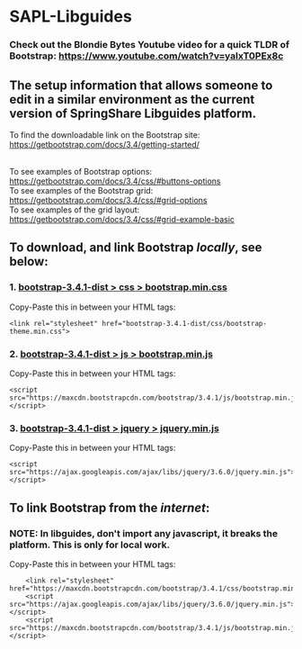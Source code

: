 # SAPL-Libguides
### Check out the Blondie Bytes Youtube video for a quick TLDR of Bootstrap: https://www.youtube.com/watch?v=yalxT0PEx8c <br>
## The setup information that allows someone to edit in a similar environment as the current version of SpringShare Libguides platform.
To find the downloadable link on the Bootstrap site: https://getbootstrap.com/docs/3.4/getting-started/ <br><br>


To see examples of Bootstrap options: https://getbootstrap.com/docs/3.4/css/#buttons-options<br>
To see examples of the Bootstrap grid: https://getbootstrap.com/docs/3.4/css/#grid-options<br>
To see examples of the grid layout: https://getbootstrap.com/docs/3.4/css/#grid-example-basic<br>


## To download, and link Bootstrap *locally*, see below:
### 1. [bootstrap-3.4.1-dist > css > bootstrap.min.css](https://github.com/eventuserum/SAPL-Libguides/blob/main/bootstrap-3.4.1-dist/css/bootstrap.min.css)
Copy-Paste this in between your HTML <head></head> tags:
  ```
  <link rel="stylesheet" href="bootstrap-3.4.1-dist/css/bootstrap-theme.min.css">
```
  
### 2. [bootstrap-3.4.1-dist > js > bootstrap.min.js](https://github.com/eventuserum/SAPL-Libguides/blob/main/bootstrap-3.4.1-dist/js/bootstrap.min.js)
Copy-Paste this in between your HTML <head></head> tags:
```
<script src="https://maxcdn.bootstrapcdn.com/bootstrap/3.4.1/js/bootstrap.min.js"></script>
```
### 3. [bootstrap-3.4.1-dist > jquery > jquery.min.js](https://github.com/eventuserum/SAPL-Libguides/blob/main/bootstrap-3.4.1-dist/jquery/jquery.min.js)
Copy-Paste this in between your HTML <head></head> tags:
```
<script src="https://ajax.googleapis.com/ajax/libs/jquery/3.6.0/jquery.min.js"></script>
```
## To link Bootstrap from the *internet*:
### NOTE: In libguides, don't import any javascript, it breaks the platform. This is only for local work.
Copy-Paste this in between your HTML <head></head> tags:
```
    <link rel="stylesheet" href="https://maxcdn.bootstrapcdn.com/bootstrap/3.4.1/css/bootstrap.min.css">
    <script src="https://ajax.googleapis.com/ajax/libs/jquery/3.6.0/jquery.min.js"></script>
    <script src="https://maxcdn.bootstrapcdn.com/bootstrap/3.4.1/js/bootstrap.min.js"></script>
```
